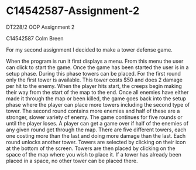 # C14542587-Assignment-2
DT228/2 OOP Assignment 2

C14542587 Colm Breen

For my second assignment I decided to make a tower defense game. 

When the program is run it first displays a menu. From this menu the user can click to start the game. 
Once the game has been started the user is in a setup phase. During this phase towers can be placed. 
For the first round only the first tower is available. This tower costs $50 and does 2 damage per hit to the enemy. 
When the player hits start, the creeps begin making their way from the start of the map to the end. 
Once all enemies have either made it through the map or been killed, the game goes back into the setup phase 
where the player can place more towers including the second type of tower. The second round contains
more enemies and half of these are a stronger, slower variety of enemy. The game continues for five rounds or until the
player loses. A player can get a game over if half of the enemies of any given round get through the map. There are five 
different towers, each one costing more than the last and doing more damage than the last. Each round unlocks another 
tower. Towers are selected by clicking on their icon at the bottom of the screen. Towers are then placed by clicking
on the space of the map where you wish to place it. If a tower has already been placed in a space, no other tower can be 
placed there.

